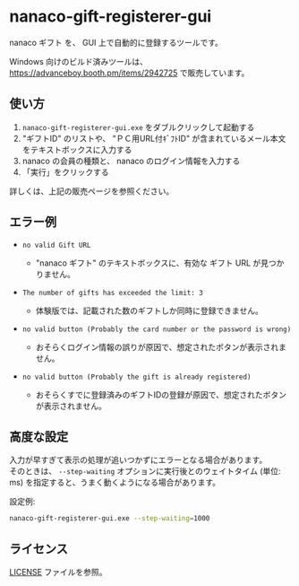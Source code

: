 # nanaco-gift-registerer-gui

nanaco ギフト を、 GUI 上で自動的に登録するツールです。

Windows 向けのビルド済みツールは、 <https://advanceboy.booth.pm/items/2942725> で販売しています。

## 使い方

1. `nanaco-gift-registerer-gui.exe` をダブルクリックして起動する
1. "ギフトID" のリストや、 "ＰＣ用URL付ｷﾞﾌﾄID" が含まれているメール本文 をテキストボックスに入力する
1. nanaco の会員の種類と、 nanaco のログイン情報を入力する
1. 「実行」をクリックする

詳しくは、上記の販売ページを参照ください。

## エラー例

* 
    ```plain
    no valid Gift URL
    ```
  * "nanaco ギフト" のテキストボックスに、有効な ギフト URL が見つかりません。
* 
    ```plain
    The number of gifts has exceeded the limit: 3
    ```
  * 体験版では、記載された数のギフトしか同時に登録できません。
* 
    ```plain
    no valid button (Probably the card number or the password is wrong)
    ```
  * おそらくログイン情報の誤りが原因で、想定されたボタンが表示されません。
* 
    ```plain
    no valid button (Probably the gift is already registered)
    ```
  * おそらくすでに登録済みのギフトIDの登録が原因で、想定されたボタンが表示されません。

## 高度な設定

入力が早すぎて表示の処理が追いつかずにエラーとなる場合があります。  
そのときは、 `--step-waiting` オプションに実行後とのウェイトタイム (単位: ms) を指定すると、うまく動くようになる場合があります。

設定例:
```bash
nanaco-gift-registerer-gui.exe --step-waiting=1000
```

## ライセンス

[LICENSE](LICENSE) ファイルを参照。
